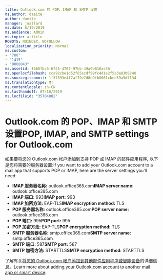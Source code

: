 ```yaml
---
title: Outlook.com 的 POP、IMAP 和 SMTP 设置
ms.author: daeite
author: daeite
manager: joallard
ms.date: 6/19/2019
ms.audience: Admin
ms.topic: article
ROBOTS: NOINDEX, NOFOLLOW
localization_priority: Normal
ms.custom:
- "780"
- "1415"
- "8000043"
ms.assetid: 16b5fbc6-6f45-4707-97bb-49a9b610ac56
ms.openlocfilehash: cca92cbe1d52f65acdf99fc4d1e2f5a3a8309248
ms.sourcegitcommit: 1f37393e4f7af79e7d8e9fb0661cbed59a5d7134
ms.translationtype: MT
ms.contentlocale: zh-CN
ms.lasthandoff: 07/16/2019
ms.locfileid: "35704802"
---
```

# <a name="pop-imap-and-smtp-settings-for-outlookcom"></a><span data-ttu-id="0ae2a-102">Outlook.com 的 POP、IMAP 和 SMTP 设置</span><span class="sxs-lookup"><span data-stu-id="0ae2a-102">POP, IMAP, and SMTP settings for Outlook.com</span></span>

<span data-ttu-id="0ae2a-103">如果要将您的 Outlook.com 帐户添加到支持 POP 或 IMAP 的邮件应用程序, 以下是您将需要的服务器设置:</span><span class="sxs-lookup"><span data-stu-id="0ae2a-103">If you want to add your Outlook.com account to a mail app that supports POP or IMAP, here are the server settings you'll need:</span></span>
  
- <span data-ttu-id="0ae2a-104">**IMAP 服务器名称:** outlook.office365.com</span><span class="sxs-lookup"><span data-stu-id="0ae2a-104">**IMAP server name:** outlook.office365.com</span></span>
- <span data-ttu-id="0ae2a-105">**IMAP 端口:** 993</span><span class="sxs-lookup"><span data-stu-id="0ae2a-105">**IMAP port:** 993</span></span>
- <span data-ttu-id="0ae2a-106">**IMAP 加密方法:** EAP-TLS</span><span class="sxs-lookup"><span data-stu-id="0ae2a-106">**IMAP encryption method:** TLS</span></span>
- <span data-ttu-id="0ae2a-107">**POP 服务器名称:** outlook.office365.com</span><span class="sxs-lookup"><span data-stu-id="0ae2a-107">**POP server name:** outlook.office365.com</span></span>  
- <span data-ttu-id="0ae2a-108">**POP 端口:** 995</span><span class="sxs-lookup"><span data-stu-id="0ae2a-108">**POP port:** 995</span></span>  
- <span data-ttu-id="0ae2a-109">**POP 加密方法:** EAP-TLS</span><span class="sxs-lookup"><span data-stu-id="0ae2a-109">**POP encryption method:** TLS</span></span>  
- <span data-ttu-id="0ae2a-110">**SMTP 服务器名称:** smtp.office365.com</span><span class="sxs-lookup"><span data-stu-id="0ae2a-110">**SMTP server name:** smtp.office365.com</span></span>
- <span data-ttu-id="0ae2a-111">**SMTP 端口:** 587</span><span class="sxs-lookup"><span data-stu-id="0ae2a-111">**SMTP port:** 587</span></span>
- <span data-ttu-id="0ae2a-112">**SMTP 加密方法:** STARTTLS</span><span class="sxs-lookup"><span data-stu-id="0ae2a-112">**SMTP encryption method:** STARTTLS</span></span>

<span data-ttu-id="0ae2a-113">了解有关[将您的 Outlook.com 帐户添加到其他邮件应用程序或智能设备](https://support.office.com/article/73f3b178-0009-41ae-aab1-87b80fa94970?wt.mc_id=Office_Outlook_com_Alchemy)的详细信息。</span><span class="sxs-lookup"><span data-stu-id="0ae2a-113">Learn more about [adding your Outlook.com account to another mail app or smart device](https://support.office.com/article/73f3b178-0009-41ae-aab1-87b80fa94970?wt.mc_id=Office_Outlook_com_Alchemy).</span></span>
